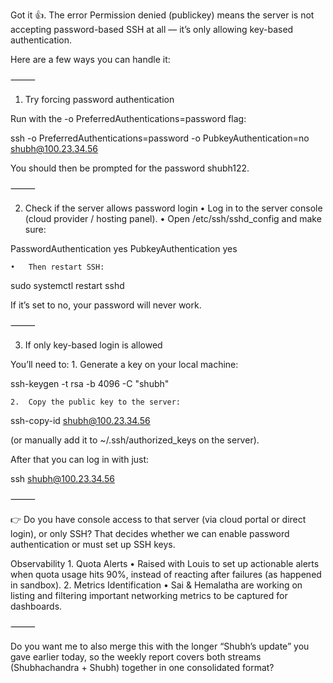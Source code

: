 Got it 👍. The error Permission denied (publickey) means the server is not accepting password-based SSH at all — it’s only allowing key-based authentication.

Here are a few ways you can handle it:

⸻

1. Try forcing password authentication

Run with the -o PreferredAuthentications=password flag:

ssh -o PreferredAuthentications=password -o PubkeyAuthentication=no shubh@100.23.34.56

You should then be prompted for the password shubh122.

⸻

2. Check if the server allows password login
	•	Log in to the server console (cloud provider / hosting panel).
	•	Open /etc/ssh/sshd_config and make sure:

PasswordAuthentication yes
PubkeyAuthentication yes


	•	Then restart SSH:

sudo systemctl restart sshd



If it’s set to no, your password will never work.

⸻

3. If only key-based login is allowed

You’ll need to:
	1.	Generate a key on your local machine:

ssh-keygen -t rsa -b 4096 -C "shubh"


	2.	Copy the public key to the server:

ssh-copy-id shubh@100.23.34.56

(or manually add it to ~/.ssh/authorized_keys on the server).

After that you can log in with just:

ssh shubh@100.23.34.56


⸻

👉 Do you have console access to that server (via cloud portal or direct login), or only SSH? That decides whether we can enable password authentication or must set up SSH keys.

Observability
	1.	Quota Alerts
	•	Raised with Louis to set up actionable alerts when quota usage hits 90%, instead of reacting after failures (as happened in sandbox).
	2.	Metrics Identification
	•	Sai & Hemalatha are working on listing and filtering important networking metrics to be captured for dashboards.

⸻

Do you want me to also merge this with the longer “Shubh’s update” you gave earlier today, so the weekly report covers both streams (Shubhachandra + Shubh) together in one consolidated format?
